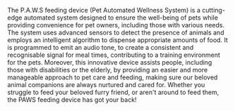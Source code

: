 The P.A.W.S feeding device (Pet Automated Wellness System) is a cutting-edge automated system designed to ensure the well-being of pets while providing convenience for pet owners, including those with various needs. 
The system uses advanced sensors to detect the presence of animals and employs an intelligent algorithm to dispense appropriate amounts of food. 
It is programmed to emit an audio tone, to create a consistent and recognisable signal for meal times, contributing to a training environment for the pets.
Moreover, this innovative device assists people, including those with disabilities or the elderly, by providing an easier and more manageable approach to pet care and feeding, making sure our beloved animal companions are always nurtured and cared for.
Whether you struggle to feed your beloved furry friend, or aren't around to feed them, the PAWS feeding device has got your back!
